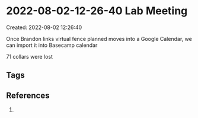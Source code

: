 # 2022-08-02-12-26-40 Lab Meeting
Created: 2022-08-02 12:26:40

Once Brandon links virtual fence planned moves into a Google Calendar, we can import it into Basecamp calendar

71 collars were lost 



## Tags

## References
1. 